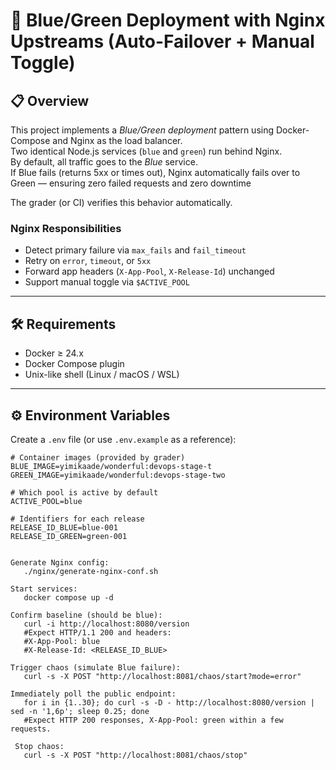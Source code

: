 # 🚀 Blue/Green Deployment with Nginx Upstreams (Auto-Failover + Manual Toggle)

## 📋 Overview
This project implements a *Blue/Green deployment* pattern using Docker-Compose and Nginx as the load balancer.  
Two identical Node.js services (`blue` and `green`) run behind Nginx.  
By default, all traffic goes to the *Blue* service.  
If Blue fails (returns 5xx or times out), Nginx automatically fails over to Green — ensuring zero failed requests and zero downtime

The grader (or CI) verifies this behavior automatically.

### Nginx Responsibilities
- Detect primary failure via `max_fails` and `fail_timeout`
- Retry on `error`, `timeout`, or `5xx`
- Forward app headers (`X-App-Pool`, `X-Release-Id`) unchanged
- Support manual toggle via `$ACTIVE_POOL`

---

## 🛠️ Requirements
- Docker ≥ 24.x
- Docker Compose plugin
- Unix-like shell (Linux / macOS / WSL)

---

## ⚙️ Environment Variables

Create a `.env` file (or use `.env.example` as a reference):

```env
# Container images (provided by grader)
BLUE_IMAGE=yimikaade/wonderful:devops-stage-t
GREEN_IMAGE=yimikaade/wonderful:devops-stage-two

# Which pool is active by default
ACTIVE_POOL=blue

# Identifiers for each release
RELEASE_ID_BLUE=blue-001
RELEASE_ID_GREEN=green-001


Generate Nginx config:
   ./nginx/generate-nginx-conf.sh

Start services:
   docker compose up -d

Confirm baseline (should be blue):
   curl -i http://localhost:8080/version
   #Expect HTTP/1.1 200 and headers:
   #X-App-Pool: blue
   #X-Release-Id: <RELEASE_ID_BLUE>

Trigger chaos (simulate Blue failure):
   curl -s -X POST "http://localhost:8081/chaos/start?mode=error"

Immediately poll the public endpoint:
   for i in {1..30}; do curl -s -D - http://localhost:8080/version | sed -n '1,6p'; sleep 0.25; done
   #Expect HTTP 200 responses, X-App-Pool: green within a few requests.

 Stop chaos:
   curl -s -X POST "http://localhost:8081/chaos/stop"


